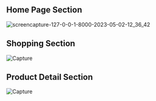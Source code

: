 <h2>Home Page Section</h2>

![screencapture-127-0-0-1-8000-2023-05-02-12_36_42](https://user-images.githubusercontent.com/99843903/235636291-bc3d3340-39a6-47cf-9f2d-ca56a5c123e4.png)


<h2>Shopping Section</h2>

![Capture](https://user-images.githubusercontent.com/99843903/235635657-3709b9af-151b-4f95-b487-b60201cf51fb.JPG)

<h2>Product Detail Section</h2>


![Capture](https://user-images.githubusercontent.com/99843903/235636918-a25b3ee0-81ca-4b69-b753-b3b1efa5b4d7.JPG)
